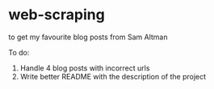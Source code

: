 # web-scraping
to get my favourite blog posts from Sam Altman

To do:
1. Handle 4 blog posts with incorrect urls
2. Write better README with the description of the project
